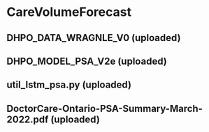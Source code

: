 # CareVolumeForecast
## DHPO_DATA_WRAGNLE_V0 (uploaded)
## DHPO_MODEL_PSA_V2e (uploaded)
## util_lstm_psa.py (uploaded)
## DoctorCare-Ontario-PSA-Summary-March-2022.pdf (uploaded)
